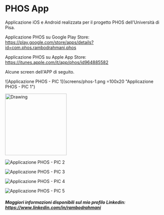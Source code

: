 # PHOS App
Applicazione iOS e Android realizzata per il progetto PHOS dell'Università di Pisa.

Applicazione PHOS su Google Play Store: https://play.google.com/store/apps/details?id=com.phos.rambodrahmani.phos

Applicazione PHOS su Apple App Store: https://itunes.apple.com/it/app/phos/id964885582

Alcune screen dell'APP di seguito.

![Applicazione PHOS - PIC 1](screens/phos-1.png =100x20 "Applicazione PHOS - PIC 1")

<img src="screens/phos-1.png" alt="Drawing" width="200px"/>

![Applicazione PHOS - PIC 2](screens/phos-2.PNG "Applicazione PHOS - PIC 2")

![Applicazione PHOS - PIC 3](screens/phos-3.PNG "Applicazione PHOS - PIC 3")

![Applicazione PHOS - PIC 4](screens/phos-4.PNG "Applicazione PHOS - PIC 4")

![Applicazione PHOS - PIC 5](screens/phos-5.PNG "Applicazione PHOS - PIC 5")

##### Maggiori informazioni disponibili sul mio profilo Linkedin: https://www.linkedin.com/in/rambodrahmani
